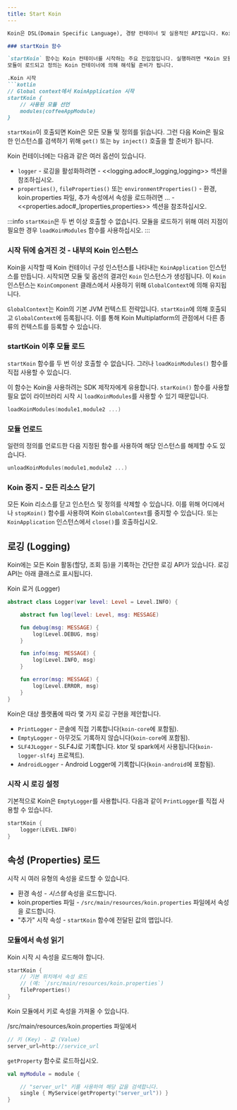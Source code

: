 ```yaml
---
title: Start Koin
---
```

```markdown
Koin은 DSL(Domain Specific Language), 경량 컨테이너 및 실용적인 API입니다. Koin 모듈 내에서 정의를 선언했으면 Koin 컨테이너를 시작할 준비가 된 것입니다.

### startKoin 함수

`startKoin` 함수는 Koin 컨테이너를 시작하는 주요 진입점입니다. 실행하려면 *Koin 모듈 목록*이 필요합니다.
모듈이 로드되고 정의는 Koin 컨테이너에 의해 해석될 준비가 됩니다.

.Koin 시작
```kotlin
// Global context에서 KoinApplication 시작
startKoin {
    // 사용된 모듈 선언
    modules(coffeeAppModule)
}
```

`startKoin`이 호출되면 Koin은 모든 모듈 및 정의를 읽습니다. 그런 다음 Koin은 필요한 인스턴스를 검색하기 위해 `get()` 또는 `by inject()` 호출을 할 준비가 됩니다.

Koin 컨테이너에는 다음과 같은 여러 옵션이 있습니다.

* `logger` - 로깅을 활성화하려면 - <<logging.adoc#_logging,logging>> 섹션을 참조하십시오.
* `properties()`, `fileProperties()` 또는 `environmentProperties()` - 환경, koin.properties 파일, 추가 속성에서 속성을 로드하려면 ... - <<properties.adoc#_lproperties,properties>> 섹션을 참조하십시오.


:::info
`startKoin`은 두 번 이상 호출할 수 없습니다. 모듈을 로드하기 위해 여러 지점이 필요한 경우 `loadKoinModules` 함수를 사용하십시오.
:::

### 시작 뒤에 숨겨진 것 - 내부의 Koin 인스턴스

Koin을 시작할 때 Koin 컨테이너 구성 인스턴스를 나타내는 `KoinApplication` 인스턴스를 만듭니다. 시작되면 모듈 및 옵션의 결과인 `Koin` 인스턴스가 생성됩니다.
이 `Koin` 인스턴스는 `KoinComponent` 클래스에서 사용하기 위해 `GlobalContext`에 의해 유지됩니다.

`GlobalContext`는 Koin의 기본 JVM 컨텍스트 전략입니다. `startKoin`에 의해 호출되고 `GlobalContext`에 등록됩니다. 이를 통해 Koin Multiplatform의 관점에서 다른 종류의 컨텍스트를 등록할 수 있습니다.

### startKoin 이후 모듈 로드

`startKoin` 함수를 두 번 이상 호출할 수 없습니다. 그러나 `loadKoinModules()` 함수를 직접 사용할 수 있습니다.

이 함수는 Koin을 사용하려는 SDK 제작자에게 유용합니다. `starKoin()` 함수를 사용할 필요 없이 라이브러리 시작 시 `loadKoinModules`를 사용할 수 있기 때문입니다.

```kotlin
loadKoinModules(module1,module2 ...)
```

### 모듈 언로드

일련의 정의를 언로드한 다음 지정된 함수를 사용하여 해당 인스턴스를 해제할 수도 있습니다.

```kotlin
unloadKoinModules(module1,module2 ...)
```


### Koin 중지 - 모든 리소스 닫기

모든 Koin 리소스를 닫고 인스턴스 및 정의를 삭제할 수 있습니다. 이를 위해 어디에서나 `stopKoin()` 함수를 사용하여 Koin `GlobalContext`를 중지할 수 있습니다.
또는 `KoinApplication` 인스턴스에서 `close()`를 호출하십시오.


## 로깅 (Logging)

Koin에는 모든 Koin 활동(할당, 조회 등)을 기록하는 간단한 로깅 API가 있습니다. 로깅 API는 아래 클래스로 표시됩니다.

Koin 로거 (Logger)

```kotlin
abstract class Logger(var level: Level = Level.INFO) {

    abstract fun log(level: Level, msg: MESSAGE)

    fun debug(msg: MESSAGE) {
        log(Level.DEBUG, msg)
    }

    fun info(msg: MESSAGE) {
        log(Level.INFO, msg)
    }

    fun error(msg: MESSAGE) {
        log(Level.ERROR, msg)
    }
}
```

Koin은 대상 플랫폼에 따라 몇 가지 로깅 구현을 제안합니다.

* `PrintLogger` - 콘솔에 직접 기록합니다(`koin-core`에 포함됨).
* `EmptyLogger` - 아무것도 기록하지 않습니다(`koin-core`에 포함됨).
* `SLF4JLogger` - SLF4J로 기록합니다. ktor 및 spark에서 사용됩니다(`koin-logger-slf4j` 프로젝트).
* `AndroidLogger` - Android Logger에 기록합니다(`koin-android`에 포함됨).

### 시작 시 로깅 설정

기본적으로 Koin은 `EmptyLogger`를 사용합니다. 다음과 같이 `PrintLogger`를 직접 사용할 수 있습니다.

```kotlin
startKoin {
    logger(LEVEL.INFO)
}
```


## 속성 (Properties) 로드

시작 시 여러 유형의 속성을 로드할 수 있습니다.

* 환경 속성 - *시스템* 속성을 로드합니다.
* koin.properties 파일 - `/src/main/resources/koin.properties` 파일에서 속성을 로드합니다.
* "추가" 시작 속성 - `startKoin` 함수에 전달된 값의 맵입니다.

### 모듈에서 속성 읽기

Koin 시작 시 속성을 로드해야 합니다.

```kotlin
startKoin {
    // 기본 위치에서 속성 로드
    // (예: `/src/main/resources/koin.properties`)
    fileProperties()
}
```

Koin 모듈에서 키로 속성을 가져올 수 있습니다.

/src/main/resources/koin.properties 파일에서
```java
// 키 (Key) - 값 (Value)
server_url=http://service_url
```

`getProperty` 함수로 로드하십시오.

```kotlin
val myModule = module {

    // "server_url" 키를 사용하여 해당 값을 검색합니다.
    single { MyService(getProperty("server_url")) }
}
```
